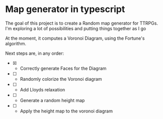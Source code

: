 # Map generator in typescript

The goal of this project is to create a Random map generator for TTRPGs.
I'm exploring a lot of possibilities and putting things together as I go

At the moment, it computes a Voronoi Diagram, using the Fortune's algorithm.

Next steps are, in any order:

- [x] - Correctly generate Faces for the Diagram
- [ ] - Randomly colorize the Voronoi diagram
- [ ] - Add Lloyds relaxation
- [ ] - Generate a random height map
- [ ] - Apply the height map to the voronoi diagram
